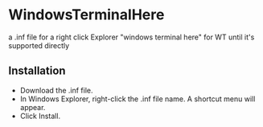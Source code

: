 # WindowsTerminalHere
a .inf file for a right click Explorer "windows terminal here" for WT until it's supported directly

## Installation

* Download the .inf file.
* In Windows Explorer, right-click the .inf file name. A shortcut menu will appear.
* Click Install.
